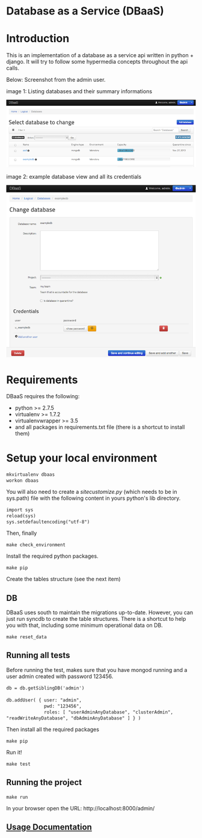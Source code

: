 Database as a Service (DBaaS)
===================================

Introduction
============

This is an implementation of a database as a service api written in python + django. It will try to follow some hypermedia concepts throughout the api calls.

Below: Screenshot from the admin user.

image 1: Listing databases and their summary informations

![Listing databases and their summary informations](doc/img/manage_dbs.png "Listing databases and their summary informations")

image 2: example database view and all its credentials

![alt text](doc/img/manage_one_db.png "exampledb database view and all its credentials")


Requirements
============

DBaaS requires the following:

* python >= 2.7.5
* virtualenv >= 1.7.2
* virtualenvwrapper >= 3.5
* and all packages in requirements.txt file (there is a shortcut to install them)


Setup your local environment
============================

    mkvirtualenv dbaas
    workon dbaas
    
    
You will also need to create a  *sitecustomize.py*  (which needs to be in sys.path) file with the following content in 
yours python's lib directory.

    import sys
    reload(sys)
    sys.setdefaultencoding("utf-8")

Then, finally

    make check_environment
    
Install the required python packages.

    make pip
    
Create the tables structure (see the next item)

## DB

DBaaS uses south to maintain the migrations up-to-date. However, you can
just run syncdb to create the table structures. There is a shortcut to help you with that, including 
some minimum operational data on DB.

    make reset_data

## Running all tests

Before running the test, makes sure that you have mongod running and a user admin created with password 123456.

    db = db.getSiblingDB('admin')

    db.addUser( { user: "admin",
                  pwd: "123456",
                  roles: [ "userAdminAnyDatabase", "clusterAdmin", "readWriteAnyDatabase", "dbAdminAnyDatabase" ] } )

Then install all the required packages

    make pip
    
Run it!

    make test

## Running the project

    make run

In your browser open the URL: http://localhost:8000/admin/


[Usage Documentation](./doc/USAGE.md)
-------------------------------------

